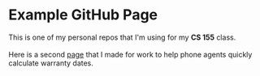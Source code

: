 # Example GitHub Page
This is one of my personal repos that I'm using for my **CS 155** class.<br><br>
Here is a second <a href="https://timlp79.github.io/warranty-calculator/" target="_blank">page</a> that I made for work to help phone agents quickly calculate warranty dates.
